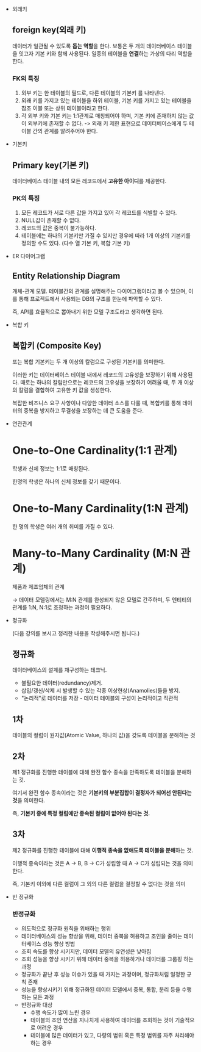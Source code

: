 - 외래키

  ## foreign key(외래 키)

  데이터가 일관될 수 있도록 **돕는 역할**을 한다. 보통은 두 개의 데이터베이스 테이블을 잇고자 기본 키와 함께 사용된다. 일종의 테이블을 **연결**하는 가상의 다리 역할을 한다.

  ### FK의 특징

    1. 외부 키는 한 테이블의 필드로, 다른 테이블의 기본키 를 나타낸다.
    2. 외래 키를 가지고 있는 테이블을 하위 테이블, 기본 키를 가지고 있는 테이블을 참조 이블 또는 상위 테이블이라고 한다.
    3. 각 외부 키와 기본 키는 1:1관계로 매칭되어야 하며, 기본 키에 존재하지 않는 값이 외부키에 존재할 수 없다. -> 외래 키 제한 표현으로 데이터베이스에게 두 테이블 간의 관계를 알려주어야 한다.
- 기본키

  ## Primary key(기본 키)

  데이터베이스 테이블 내의 모든 레코드에서 **고유한 아이디**를 제공한다.

  ### PK의 특징

    1. 모든 레코드가 서로 다른 값을 가지고 있어 각 레코드를 식별할 수 있다.
    2. NULL값이 존재할 수 없다.
    3. 레코드의 값은 중복이 불가능하다.
    4. 테이블에는 하나의 기본키만 가질 수 있지만 경우에 따라 1개 이상의 기본키를 정의할 수도 있다. (다수 열 기본 키, 복합 기본 키)
- ER 다이어그램

  ## Entity Relationship Diagram

  개체-관계 모델. 테이블간의 관계를 설명해주는 다이어그램이라고 볼 수 있으며, 이를 통해 프로젝트에서 사용되는 DB의 구조를 한눈에 파악할 수 있다.

  즉, API를 효율적으로 뽑아내기 위한 모델 구조도라고 생각하면 된다.

- 복합 키

  ## 복합키 (Composite Key)

  또는 복합 기본키는 두 개 이상의 칼럼으로 구성된 기본키를 의미한다.

  이러한 키는 데이터베이스 테이블 내에서 레코드의 고유성을 보장하기 위해 사용된다. 때로는 하나의 칼럼만으로는 레코드의 고유성을 보장하기 어려울 때, 두 개 이상의 칼럼을 결합하여 고유한 키 값을 생성한다.

  복잡한 비즈니스 요구 사항이나 다양한 데이터 소스를 다룰 때, 복합키를 통해 데이터의 중복을 방지하고 무결성을 보장하는 데 큰 도움을 준다.

- 연관관계

  # One-to-One Cardinality(1:1 관계)

  학생과 신체 정보는 1:1로 매칭된다.

  한명의 학생은 하나의 신체 정보를 갖기 때문이다.

  # One-to-Many Cardinality(1:N 관계)

  한 명의 학생은 여러 개의 취미를 가질 수 있다.

  # Many-to-Many Cardinality (M:N 관계)

  제품과 제조업체의 관계

  → 데이터 모델링에서는 M:N 관계를 완성되지 않은 모델로 간주하며, 두 엔티티의 관계를 1:N, N:1로 조정하는 과정이 필요하다.


- 정규화

  (다음 강의를 보시고 정리한 내용을 작성해주시면 됩니다.)


  ## **정규화**

  데이터베이스의 설계를 재구성하는 테크닉.

    - 불필요한 데이터(redundancy)제거.
    - 삽입/갱신/삭제 시 발생할 수 있는 각종 이상현상(Anamolies)들을 방지.
    - "논리적"로 데이터를 저장 - 데이터 테이블의 구성이 논리적이고 직관적

  ## **1차**

  테이블의 컬럼이 원자값(Atomic Value, 하나의 값)을 갖도록 테이블을 분해하는 것

  ## **2차**

  제1 정규화를 진행한 테이블에 대해 완전 함수 종속을 만족하도록 테이블을 분해하는 것.

  여기서 완전 함수 종속이라는 것은 **기본키의 부분집합이 결정자가 되어선 안된다는 것**을 의미한다.

  즉, **기본키 중에 특정 컬럼에만 종속된 컬럼이 없어야 된다는 것.**

  ## **3차**

  제2 정규화를 진행한 테이블에 대해 **이행적 종속을 없애도록 테이블을 분해**하는 것.

  이행적 종속이라는 것은 A -> B, B -> C가 성립할 때 A -> C가 성립되는 것을 의미한다.

  즉, 기본키 이외에 다른 컬럼이 그 외의 다른 컬럼을 결정할 수 없다는 것을 의미

- 반 정규화

  ### 반정규화

    - 의도적으로 정규화 원칙을 위배하는 행위
    - 데이터베이스의 성능 향상을 위해, 데이터 중복을 허용하고 조인을 줄이는 데이터베이스 성능 향상 방법
    - 조회 속도를 향상 시키지만, 데이터 모델의 유연성은 낮아짐
    - 조회 성능을 향상 시키기 위해 데이터 중복을 허용하거나 데이터를 그룹핑 하는 과정
    - 정규화가 끝난 후 성능 이슈가 있을 때 가지는 과정이며, 정규화처럼 일정한 규칙 존재
    - 성능을 향상시키기 위해 정규화된 데이터 모델에서 중복, 통합, 분리 등을 수행하는 모든 과정
    - 반정규화 대상
        - 수행 속도가 많이 느린 경우
        - 테이블의 조인 연산을 지나치게 사용하여 데이터를 조회하는 것이 기술적으로 어려운 경우
        - 테이블에 많은 데이터가 있고, 다량의 범위 혹은 특정 범위를 자주 처리해야 하는 경우
